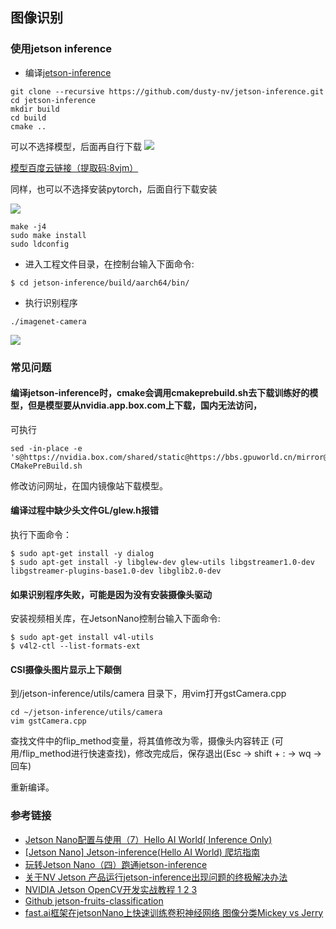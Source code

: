 ## 图像识别

### 使用jetson inference

- 编译[jetson-inference](https://github.com/dusty-nv/jetson-inference.git)
```
git clone --recursive https://github.com/dusty-nv/jetson-inference.git
cd jetson-inference
mkdir build
cd build
cmake ..
```
可以不选择模型，后面再自行下载
![](https://arloseimg.oss-cn-hangzhou.aliyuncs.com/model.png)

[模型百度云链接（提取码:8vjm）](https://pan.baidu.com/s/1mclyLntBOFLKT4dJOhLGiA)

同样，也可以不选择安装pytorch，后面自行下载安装

![](https://arloseimg.oss-cn-hangzhou.aliyuncs.com/njn_pytorch.png)

```
make -j4
sudo make install
sudo ldconfig
```

- 进入工程文件目录，在控制台输入下面命令:
```
$ cd jetson-inference/build/aarch64/bin/
```

- 执行识别程序
```
./imagenet-camera
```

![](https://arloseimg.oss-cn-hangzhou.aliyuncs.com/njn-imagenet-camera.png)

### 常见问题


#### 编译jetson-inference时，cmake会调用cmakeprebuild.sh去下载训练好的模型，但是模型要从nvidia.app.box.com上下载，国内无法访问， 
可执行
```
sed -in-place -e 's@https://nvidia.box.com/shared/static@https://bbs.gpuworld.cn/mirror@g' CMakePreBuild.sh
```
修改访问网址，在国内镜像站下载模型。

#### 编译过程中缺少头文件GL/glew.h报错
执行下面命令：
```
$ sudo apt-get install -y dialog
$ sudo apt-get install -y libglew-dev glew-utils libgstreamer1.0-dev libgstreamer-plugins-base1.0-dev libglib2.0-dev
```

#### 如果识别程序失败，可能是因为没有安装摄像头驱动

安装视频相关库，在JetsonNano控制台输入下面命令:
```
$ sudo apt-get install v4l-utils
$ v4l2-ctl --list-formats-ext
```

#### CSI摄像头图片显示上下颠倒

到/jetson-inference/utils/camera 目录下，用vim打开gstCamera.cpp
```
cd ~/jetson-inference/utils/camera
vim gstCamera.cpp
```
查找文件中的flip_method变量，将其值修改为零，摄像头内容转正 (可用/flip_method进行快速查找)，修改完成后，保存退出(Esc -> shift + : -> wq -> 回车)

重新编译。


### 参考链接
- [Jetson Nano配置与使用（7）Hello AI World( Inference Only)](https://blog.csdn.net/u013617229/article/details/89792682)
- [[Jetson Nano] Jetson-inference(Hello AI World) 爬坑指南](https://blog.csdn.net/qq_35456540/article/details/89323474)
- [玩转Jetson Nano（四）跑通jetson-inference](https://blog.csdn.net/beckhans/article/details/89243897)
- [关于NV Jetson 产品运行jetson-inference出现问题的终极解决办法](https://cloud.tencent.com/developer/article/1419417)
- [NVIDIA Jetson OpenCV开发实战教程 1 ](https://cloud.tencent.com/developer/article/1378654)[2 ](https://cloud.tencent.com/developer/article/1378660) [3 ](https://cloud.tencent.com/developer/article/1378664)
- [Github jetson-fruits-classification](https://github.com/abdullahsadiq/jetson-fruits-classification)
- [fast.ai框架在jetsonNano上快速训练卷积神经网络 图像分类Mickey vs Jerry](https://www.bilibili.com/video/av85946220)